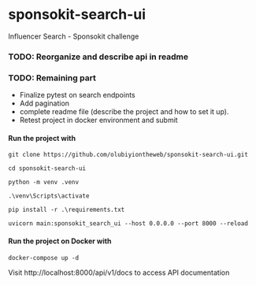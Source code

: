 # sponsokit-search-ui
Influencer Search - Sponsokit challenge

### TODO: Reorganize and describe api in readme

### TODO: Remaining part 
- Finalize pytest on search endpoints
- Add pagination
- complete readme file (describe the project and how to set it up).
- Retest project in docker environment and submit

#### Run the project with

    git clone https://github.com/olubiyiontheweb/sponsokit-search-ui.git

    cd sponsokit-search-ui

    python -m venv .venv

    .\venv\Scripts\activate

    pip install -r .\requirements.txt

    uvicorn main:sponsokit_search_ui --host 0.0.0.0 --port 8000 --reload

#### Run the project on Docker with 

    docker-compose up -d

Visit http://localhost:8000/api/v1/docs to access API documentation